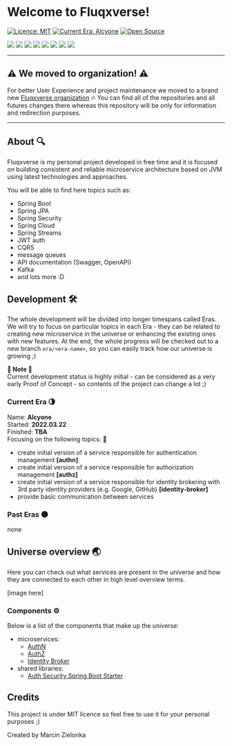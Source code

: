 # Welcome to Fluqxverse!
[![Licence: MIT](https://img.shields.io/badge/Licence-MIT-blue.svg)](https://shields.io/)
[![Current Era: Alcyone](https://img.shields.io/badge/Current_Era-Alcyone-blue.svg)](https://shields.io/)
[![Open Source](https://badges.frapsoft.com/os/v2/open-source.svg?v=103)](https://github.com/ellerbrock/open-source-badges/)

<p>
  <img src="https://img.shields.io/badge/Java-ED8B00?style=for-the-badge&logo=java&logoColor=white"/>
  <img src="https://img.shields.io/badge/Spring-6DB33F?style=for-the-badge&logo=spring&logoColor=white"/>
  <img src="https://img.shields.io/badge/Spring_Boot-6DB33F?style=for-the-badge&logo=spring-boot&logoColor=white"/>
  <img src="https://img.shields.io/badge/Spring_Security-6DB33F?style=for-the-badge&logo=spring-security&logoColor=white"/>
  <img src="https://img.shields.io/badge/React-20232A?style=for-the-badge&logo=react&logoColor=61DAFB"/>
  <img src="https://img.shields.io/badge/TypeScript-007ACC?style=for-the-badge&logo=typescript&logoColor=white"/>
  <img src="https://img.shields.io/badge/Git-F05032?style=for-the-badge&logo=git&logoColor=white"/>
  <img src="https://img.shields.io/badge/IntelliJ_IDEA-3E66E2?style=for-the-badge&logo=intellij-idea&logoColor=white"/>
</p>

-----

## ⚠️ We moved to organization! ⚠️
For better User Experience and project maintenance we moved to a brand new [Fluqxverse organization](https://github.com/fluqxverse) 🔥 You can find all of the repositories and all futures changes there whereas this repository will be only for information and redirection purposes.

-----

## About 🔍
Fluqxverse is my personal project developed in free time and it is focused on building consistent and reliable microservice architecture based on JVM using latest technologies and approaches.

You will be able to find here topics such as:
- Spring Boot
- Spring JPA
- Spring Security
- Spring Cloud
- Spring Streams
- JWT auth
- CQRS
- message queues
- API documentation (Swagger, OpenAPI)
- Kafka
- and lots more :D

## Development 🛠
The whole development will be divided into longer timespans called Eras. We will try to focus on particular topics in each Era - they can be related to creating new microservice in the universe or enhancing the existing ones with new features. At the end, the whole progress will be checked out to a new branch `era/<era-name>`, so you can easily track how our universe is growing ;)

**🚧 Note 🚧**<br />
Current development status is highly initial - can be considered as a very early Proof of Concept - so contents of the project can change a lot ;)

### Current Era 🌗
Name: **Alcyone**<br />
Started: **2022.03.22**<br />
Finished: **TBA**<br />
Focusing on the following topics: 📎<br />
  - create initial version of a service responsible for authentication management **[authn]**
  - create initial version of a service responsible for authorization management **[authz]**
  - create initial version of a service responsible for identity brokering with 3rd party identity providers (e.g. Google, GitHub) **[identity-broker]**
  - provide basic communication between services

### Past Eras 🌑
none

## Universe overview 🌏
Here you can check out what services are present in the universe and how they are connected to each other in high level overview terms.

[image here]

### Components ⚙️

Below is a list of the components that make up the universe:
- microservices:
  - [AuthN](https://github.com/fluqxverse/authn)
  - [AuthZ](https://github.com/fluqxverse/authz)
  - [Identity Broker](https://github.com/fluqxverse/identity-broker)
- shared libraries:
  - [Auth Security Spring Boot Starter](https://github.com/fluqxverse/shared/tree/develop/auth-security-spring-boot-starter)

## Credits

This project is under MIT licence so feel free to use it for your personal purposes ;)

Created by Marcin Zielonka
